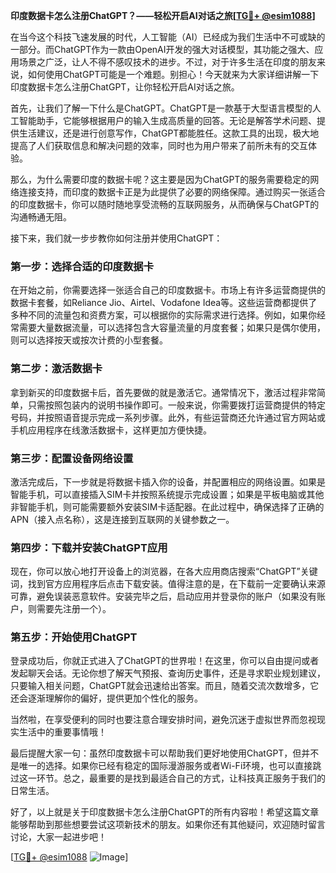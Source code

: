 **印度数据卡怎么注册ChatGPT？——轻松开启AI对话之旅[[TG💪+ @esim1088](https://t.me/s/esim1088)]**

在当今这个科技飞速发展的时代，人工智能（AI）已经成为我们生活中不可或缺的一部分。而ChatGPT作为一款由OpenAI开发的强大对话模型，其功能之强大、应用场景之广泛，让人不得不感叹技术的进步。不过，对于许多生活在印度的朋友来说，如何使用ChatGPT可能是一个难题。别担心！今天就来为大家详细讲解一下印度数据卡怎么注册ChatGPT，让你轻松开启AI对话之旅。

首先，让我们了解一下什么是ChatGPT。ChatGPT是一款基于大型语言模型的人工智能助手，它能够根据用户的输入生成高质量的回答。无论是解答学术问题、提供生活建议，还是进行创意写作，ChatGPT都能胜任。这款工具的出现，极大地提高了人们获取信息和解决问题的效率，同时也为用户带来了前所未有的交互体验。

那么，为什么需要印度的数据卡呢？这主要是因为ChatGPT的服务需要稳定的网络连接支持，而印度的数据卡正是为此提供了必要的网络保障。通过购买一张适合的印度数据卡，你可以随时随地享受流畅的互联网服务，从而确保与ChatGPT的沟通畅通无阻。

接下来，我们就一步步教你如何注册并使用ChatGPT：

### 第一步：选择合适的印度数据卡

在开始之前，你需要选择一张适合自己的印度数据卡。市场上有许多运营商提供的数据卡套餐，如Reliance Jio、Airtel、Vodafone Idea等。这些运营商都提供了多种不同的流量包和资费方案，可以根据你的实际需求进行选择。例如，如果你经常需要大量数据流量，可以选择包含大容量流量的月度套餐；如果只是偶尔使用，则可以选择按天或按次计费的小型套餐。

### 第二步：激活数据卡

拿到新买的印度数据卡后，首先要做的就是激活它。通常情况下，激活过程非常简单，只需按照包装内的说明书操作即可。一般来说，你需要拨打运营商提供的特定号码，并按照语音提示完成一系列步骤。此外，有些运营商还允许通过官方网站或手机应用程序在线激活数据卡，这样更加方便快捷。

### 第三步：配置设备网络设置

激活完成后，下一步就是将数据卡插入你的设备，并配置相应的网络设置。如果是智能手机，可以直接插入SIM卡并按照系统提示完成设置；如果是平板电脑或其他非智能手机，则可能需要额外安装SIM卡适配器。在此过程中，确保选择了正确的APN（接入点名称），这是连接到互联网的关键参数之一。

### 第四步：下载并安装ChatGPT应用

现在，你可以放心地打开设备上的浏览器，在各大应用商店搜索“ChatGPT”关键词，找到官方应用程序后点击下载安装。值得注意的是，在下载前一定要确认来源可靠，避免误装恶意软件。安装完毕之后，启动应用并登录你的账户（如果没有账户，则需要先注册一个）。

### 第五步：开始使用ChatGPT

登录成功后，你就正式进入了ChatGPT的世界啦！在这里，你可以自由提问或者发起聊天会话。无论你想了解天气预报、查询历史事件，还是寻求职业规划建议，只要输入相关问题，ChatGPT就会迅速给出答案。而且，随着交流次数增多，它还会逐渐理解你的偏好，提供更加个性化的服务。

当然啦，在享受便利的同时也要注意合理安排时间，避免沉迷于虚拟世界而忽视现实生活中的重要事情哦！

最后提醒大家一句：虽然印度数据卡可以帮助我们更好地使用ChatGPT，但并不是唯一的选择。如果你已经有稳定的国际漫游服务或者Wi-Fi环境，也可以直接跳过这一环节。总之，最重要的是找到最适合自己的方式，让科技真正服务于我们的日常生活。

好了，以上就是关于印度数据卡怎么注册ChatGPT的所有内容啦！希望这篇文章能够帮助到那些想要尝试这项新技术的朋友。如果你还有其他疑问，欢迎随时留言讨论，大家一起进步吧！

[[TG💪+ @esim1088](https://t.me/s/esim1088) ![Image](https://i.postimg.cc/4NQfJmqS/Snipaste-2025-05-13-00-14-12.png)]